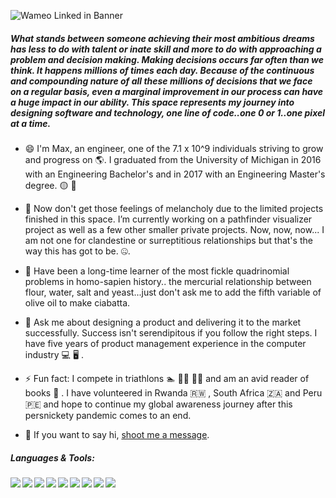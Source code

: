 ![Wameo Linked in Banner](https://user-images.githubusercontent.com/89083313/148144809-6167fa3b-10b8-497f-9501-4cd558a737c5.png)

##### What stands between someone achieving their most ambitious dreams has less to do with talent or inate skill and more to do with approaching a problem and decision making. Making decisions occurs far often than we think. It happens millions of times each day. Because of the continuous and compounding nature of all these millions of decisions that we face on a regular basis, even a marginal improvement in our process can have a huge impact in our ability. This space represents my journey into designing software and technology, one line of code..one 0 or 1..one pixel at a time.

- 😄 I'm Max, an engineer, one of the 7.1 x 10^9 individuals striving to grow and progress on :earth_americas:. I graduated from the University of Michigan in 2016 with an Engineering Bachelor's and in 2017 with an Engineering Master's degree. :yellow_circle:	:large_blue_circle:	

- :memo: Now don't get those feelings of melancholy due to the limited projects finished in this space. I’m currently working on a pathfinder visualizer project as well as a few other smaller private projects. Now, now, now... I am not one for clandestine or surreptitious relationships but that's the way this has got to be. :zipper_mouth_face:.

- :croissant:	Have been a long-time learner of the most fickle quadrinomial problems in homo-sapien history.. the mercurial relationship between flour, water, salt and yeast...just don't ask me to add the fifth variable of olive oil to make ciabatta.  
 
- 💬 Ask me about designing a product and delivering it to the market successfully. Success isn't serendipitous if you follow the right steps. I have five years of product management experience in the computer industry :computer:	:desktop_computer:	. 

- ⚡ Fun fact: I compete in triathlons :swimmer:	:biking_man:	:running_man:	and am an avid reader of books :monocle_face:	. I have volunteered in Rwanda :rwanda:	, South Africa :south_africa:	and Peru :peru:	and hope to continue my global awareness journey after this persnickety pandemic comes to an end. 

- 💬 If you want to say hi, [shoot me a message](mailto:maxericboykin@gmail.com).

##### Languages & Tools:

<img align="left" img src="https://img.icons8.com/color/48/000000/javascript--v1.png"/>
<img align="left" img src="https://img.icons8.com/color/48/000000/html-5--v1.png"/>
<img align="left" img src="https://img.icons8.com/color/48/000000/css3.png"/>
<img align="left" img src="https://img.icons8.com/color/48/000000/redux.png"/>
<img align="left" img src="https://img.icons8.com/color/48/000000/nodejs.png"/>
<img align="left" img src="https://img.icons8.com/color/48/000000/git.png"/>
<img align="left" img src="https://img.icons8.com/color/48/000000/heroku.png"/>
<img align="left" img src="https://img.icons8.com/color/48/000000/postgreesql.png"/>
<img align="left" img src="https://img.icons8.com/color/48/000000/webpack.png"/>
